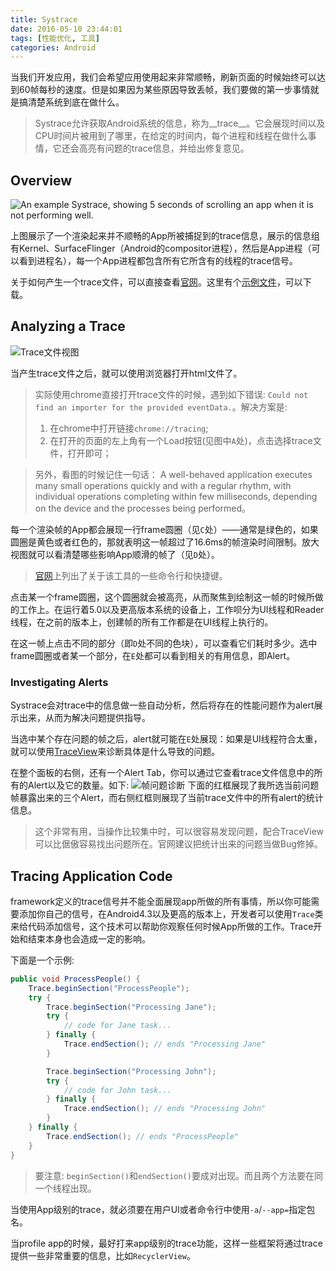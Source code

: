 ```yaml
---
title: Systrace
date: 2016-05-10 23:44:01
tags: [性能优化, 工具]
categories: Android
---
```


当我们开发应用，我们会希望应用使用起来非常顺畅，刷新页面的时候始终可以达到60帧每秒的速度。但是如果因为某些原因导致丢帧，我们要做的第一步事情就是搞清楚系统到底在做什么。

>Systrace允许获取Android系统的信息，称为__trace__。它会展现时间以及CPU时间片被用到了哪里，在给定的时间内，每个进程和线程在做什么事情，它还会高亮有问题的trace信息，并给出修复意见。<!--more-->

## Overview
![An example Systrace, showing 5 seconds of scrolling an app when it is not performing well.](http://7xktd8.com1.z0.glb.clouddn.com/systrace_overview.png)

上图展示了一个渲染起来并不顺畅的App所被捕捉到的trace信息，展示的信息组有Kernel、SurfaceFlinger（Android的compositor进程），然后是App进程（可以看到进程名），每一个App进程都包含所有它所含有的线程的trace信号。

关于如何产生一个trace文件，可以直接查看[官网](http://developer.android.com/intl/zh-cn/tools/performance/systrace/index.html)。这里有个[示例文件](http://7xktd8.com1.z0.glb.clouddn.com/trace.html)，可以下载。

## Analyzing a Trace
![Trace文件视图](http://7xktd8.com1.z0.glb.clouddn.com/trace视图.png)

当产生trace文件之后，就可以使用浏览器打开html文件了。
>实际使用chrome直接打开trace文件的时候，遇到如下错误: `Could not find an importer for the provided eventData.`。解决方案是:
>
>1. 在chrome中打开链接`chrome://tracing`;
>2. 在打开的页面的左上角有一个Load按钮(见图中`A`处)，点击选择trace文件，打开即可；

>另外，看图的时候记住一句话： A well-behaved application executes many small operations quickly and with a regular rhythm, with individual operations completing within few milliseconds, depending on the device and the processes being performed。

每一个渲染帧的App都会展现一行frame圆圈（见`C`处）——通常是绿色的，如果圆圈是黄色或者红色的，那就表明这一帧超过了16.6ms的帧渲染时间限制。放大视图就可以看清楚哪些影响App顺滑的帧了（见`D`处）。
>[官网](http://developer.android.com/intl/zh-cn/tools/help/systrace.html)上列出了关于该工具的一些命令行和快捷键。

点击某一个frame圆圈，这个圆圈就会被高亮，从而聚焦到绘制这一帧的时候所做的工作上。在运行着5.0以及更高版本系统的设备上，工作呗分为UI线程和Reader线程，在之前的版本上，创建帧的所有工作都是在UI线程上执行的。

在这一帧上点击不同的部分（即`D`处不同的色块），可以查看它们耗时多少。选中frame圆圈或者某一个部分，在`E`处都可以看到相关的有用信息，即Alert。

### Investigating Alerts
Systrace会对trace中的信息做一些自动分析，然后将存在的性能问题作为alert展示出来，从而为解决问题提供指导。

当选中某个存在问题的帧之后，alert就可能在`E`处展现：如果是UI线程符合太重，就可以使用[TraceView](http://www.muzileecoding.com/androidoptimize/Android-traceview.html)来诊断具体是什么导致的问题。

在整个面板的右侧，还有一个Alert Tab，你可以通过它查看trace文件信息中的所有的Alert以及它的数量。如下:
![帧问题诊断](http://7xktd8.com1.z0.glb.clouddn.com/帧问题诊断.png)
下面的红框展现了我所选当前问题帧暴露出来的三个Alert，而右侧红框则展现了当前trace文件中的所有alert的统计信息。
>这个非常有用，当操作比较集中时，可以很容易发现问题，配合TraceView可以比倨傲容易找出问题所在。官网建议把统计出来的问题当做Bug修掉。

## Tracing Application Code
framework定义的trace信号并不能全面展现app所做的所有事情，所以你可能需要添加你自己的信号，在Android4.3以及更高的版本上，开发者可以使用`Trace`类来给代码添加信号，这个技术可以帮助你观察任何时候App所做的工作。Trace开始和结束本身也会造成一定的影响。

下面是一个示例:

```java
public void ProcessPeople() {
    Trace.beginSection("ProcessPeople");
    try {
        Trace.beginSection("Processing Jane");
        try {
            // code for Jane task...
        } finally {
            Trace.endSection(); // ends "Processing Jane"
        }

        Trace.beginSection("Processing John");
        try {
            // code for John task...
        } finally {
            Trace.endSection(); // ends "Processing John"
        }
    } finally {
        Trace.endSection(); // ends "ProcessPeople"
    }
}
```
>要注意: `beginSection()`和`endSection()`要成对出现。而且两个方法要在同一个线程出现。

当使用App级别的trace，就必须要在用户UI或者命令行中使用`-a`/`--app=`指定包名。

当profile app的时候，最好打来app级别的trace功能，这样一些框架将通过trace提供一些非常重要的信息，比如`RecyclerView`。